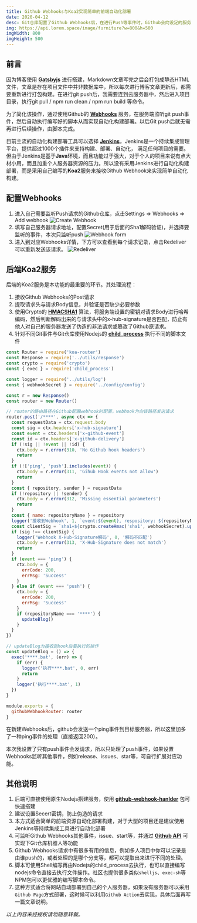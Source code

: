 ```yaml
---
title: Github Webhooks与Koa2实现简单的前端自动化部署
date: 2020-04-12
desc: Git仓库配置了Github Webhooks后，在进行Push等事件时，Github会向设定的服务器发送请求，通过监听该请求，然后执行相关脚本文件从而实现简单的自动化构建与部署（服务端使用Koa2接收请求与处理脚本）
img: https://api.lorem.space/image/furniture?w=800&h=500
imgWidth: 800
imgHeight: 500
---
```


## 前言

因为博客使用 **<a href="https://www.gatsbyjs.org/" target="_blank">Gatsbyjs</a>** 进行搭建，Markdown文章写完之后会打包成静态HTML文件，文章是存在项目文件中并非数据库中，所以每次进行博客文章更新后，都需要重新进行打包构建。在进行git push后，我需要连到云服务器中，然后进入项目目录，执行git pull / npm run clean / npm run build 等命令。

为了简化该操作，通过使用Github的 **<a href="https://developer.github.com/webhooks/" target="_blank">Webhooks</a>** 服务，在服务端监听git push事件，然后自动执行编写好的脚本从而实现自动化构建部署。以后Git push后就无需再进行后续操作，由脚本完成。

目前主流的自动化构建部署工具可以选择 **<a href="https://jenkins.io/zh/" target="_blank">Jenkins</a>**，Jenkins是一个持续集成管理平台，提供超过1000个插件来支持构建、部署、自动化， 满足任何项目的需要。但由于Jenkins是基于**Java**环境，而且功能过于强大，对于个人的项目来说有点大材小用，而且加重个人服务器资源的压力。所以没有采用Jenkins进行自动化构建部署，而是采用自己编写的**Koa2**服务来接收Github Webhook来实现简单自动化构建。

## 配置Webhooks

1. 进入自己需要监听Push请求的Github仓库，点击Settings => Webhooks => Add webhook
![Create Webhook](https://s2.loli.net/2021/12/04/7mvAXfC5hNRlFZM.png)
2. 填写自己服务器请求地址，配置Secret(用于后面的Sha1解码验证)，并选择要监听的事件，本次只监听push
![Webhook form](https://s2.loli.net/2021/12/04/gPluNLOBHdbcwsK.png)
3. 进入到对应Webhooks详情，下方可以查看到每个请求记录，点击Redeliver可以重新发送该请求。
![Redeliver](https://s2.loli.net/2021/12/04/KjZe4gN8RDJt7l9.png)

## 后端Koa2服务

后端的Koa2服务是本功能的最重要的环节。其处理流程：
1. 接收Github Webhooks的Post请求
2. 提取请求头与请求Body信息，并验证是否缺少必要参数
3. 使用Crypto的 **<a href="http://nodejs.cn/api/crypto.html#crypto_crypto_createhmac_algorithm_key_options" target="_blank">HMACSHA1</a>** 算法，将服务端设置的密钥对请求Body进行哈希编码，然后判断解码出来的与请求头中的x-hub-signature是否匹配，防止有他人对自己的服务器发送了伪造的非法请求或篡改了Github原请求。
4. 针对不同Git事件与Git仓库使用Nodejs的 **<a href="http://nodejs.cn/api/child_process.html" target="_blank">child_process</a>** 执行不同的脚本文件

```js
const Router = require('koa-router')
const Response = require('../utils/response')
const crypto = require('crypto')
const { exec } = require('child_process')

const logger = require('../utils/log')
const { webhookSecret } = require('../config/config')

const r = new Response()
const router = new Router()

// router的路由路径在Github配置webhook时配置，webhook为向该路径发送请求
router.post('/****', async ctx => {
  const requestData = ctx.request.body
  const sig = ctx.headers['x-hub-signature']
  const event = ctx.headers['x-github-event']
  const id = ctx.headers['x-github-delivery']
  if (!sig || !event || !id) {
    ctx.body = r.error(310, 'No Github hook headers')
    return
  }
  if (!['ping', 'push'].includes(event)) {
    ctx.body = r.error(311, 'Gihub Hook events not allow')
    return
  }
  const { repository, sender } = requestData
  if (!repository || !sender) {
    ctx.body = r.error(312, 'Missing essential parameters')
    return
  }
  const { name: repositoryName } = repository
  logger('接收到Webhook', 1, `event:${event}, respository: ${repositoryName}`)
  const clientSig = `sha1=${crypto.createHmac('sha1', webhookSecret).update(JSON.stringify(requestData)).digest('hex')}`
  if (sig !== clientSig) {
    logger('Webhook X-Hub-Signature解码', 0, '解码不匹配')
    ctx.body = r.error(313, 'X-Hub-Signature does not match')
    return
  }
  if (event === 'ping') {
    ctx.body = {
      errCode: 200,
      errMsg: 'Success'
    }
  } else if (event === 'push') {
    ctx.body = {
      errCode: 200,
      errMsg: 'Success'
    }
    if (repositoryName === '****') {
      updateBlog()
    }
  }
})

// updateBlog为接收到hook后要执行的操作
const updateBlog = () => {
  exec('****.bat', (err) => {
    if (err) {
      logger('执行****.bat', 0, err)
      return
    }
    logger('执行****.bat', 1)
  })
}

module.exports = {
  githubWebhookRouter: router
}
```

在新建Webhooks后，github会发送一个ping事件到目标服务器，所以这里加多了一种ping事件的处理（直接返回200）。

本次我设置了只有push事件会发请求，所以只处理了push事件，如果设置Webhooks监听其他事件，例如release、issues、star等，可自行扩展对应功能。

## 其他说明

1. 后端可直接使用原生Nodejs搭建服务，使用 **<a href="https://github.com/rvagg/github-webhook-handler#readme" target="_blank">github-webhook-hanlder</a>** 包可快速搭建
2. 建议设置Secert密钥，防止伪造的请求
3. 本方式适合简单的前端资源自动化部署构建，对于大型的项目还是建议使用Jenkins等持续集成工具进行自动化部署
4. 可监听Github Webhooks其他事件，issue、start等，并通过 **<a href="https://developer.github.com/v3/" target="_blank">Github API</a>** 可实现下Git仓库机器人等功能
5. Github Webhooks请求中有很多有用的信息，例如多人项目中你可以记录是由谁push的，或者处理的是哪个分支等，都可以提取出来进行不同的处理。
6. 脚本可使用Shell编写再由Nodejs的child_process去执行，也可以直接编写nodejs命令直接去执行文件操作。社区也提供很多类似`shelljs`、`exec-sh`等NPM包可以更优雅的编写脚本命令。
7. 这种方式适合将网站自动部署到自己的个人服务器，如果没有服务器可以采用`Github Page`方式部署，这时候可以利用`Github Action`去实现，具体后面再写一篇文章说明。

*以上内容未经授权请勿随意转载。*
